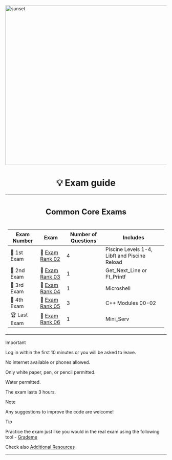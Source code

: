 <img src="../../Wallpaper/Sunset.gif" alt="sunset" width="1000" height="500">


<div align="center">

# 💡 Exam guide


<table>
<tr>
<th align="center"><h2>Common Core Exams</h2></th>
</tr>
<tr>
<td>

| Exam Number | Exam | Number of Questions | Includes |
|--|--|--|--|
| 🥇 1st Exam | 📝 [Exam Rank 02](https://github.com/DevAwizard/Exams_42/tree/main/.github/Exam_rank_2) | 4 | Piscine Levels 1-4, Libft and Piscine Reload |
| 🥈 2nd Exam | 📘 [Exam Rank 03](https://github.com/DevAwizard/Exams_42/tree/main/.github/Exam_rank_3) | 1 | Get_Next_Line or Ft_Printf |
| 🥉 3rd Exam | 📕 [Exam Rank 04](https://github.com/DevAwizard/Exams_42/tree/main/.github/Exam_rank_4) | 1 | Microshell |
| 🏅 4th Exam | 📗 [Exam Rank 05](https://github.com/DevAwizard/Exams_42/tree/main/.github/Exam_rank_5) | 3 | C++ Modules 00-02 |
| 🏆 Last Exam | 📙 [Exam Rank 06](https://github.com/DevAwizard/Exams_42/tree/main/.github/Exam_rank_6) | 1 | Mini_Serv |

</td>
    </tr>
  </table>
</div>




> [!IMPORTANT]
> Log in within the first 10 minutes or you will be asked to leave.
>
> No internet available or phones allowed.
>
> Only white paper, pen, or pencil permitted.
>
> Water permitted.
>
> The exam lasts 3 hours.



> [!NOTE]
> Any suggestions to improve the code are welcome!



> [!TIP]
>  Practice the exam just like you would in the real exam using the following tool - [Grademe](https://grademe.fr/)
>
> Check also [Additional Resources](https://github.com/DevAwizard/Exams_42/tree/main/.github/Resources)




---

